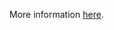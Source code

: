 More information [here](https://docs.bridgecrew.io/docs/ensure-that-azure-synapse-workspaces-enables-managed-virtual-networks).
